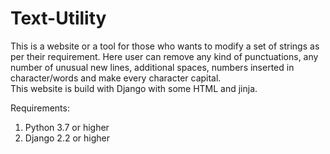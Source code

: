 # Text-Utility
This is a website or a tool for those who wants to modify a set of strings as per their requirement. Here user can remove any kind of punctuations, any number of unusual new lines, additional spaces, numbers inserted in character/words and make every character capital.  
This website is build with Django with some HTML and jinja.

Requirements:
1. Python 3.7 or higher
2. Django 2.2 or higher
